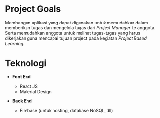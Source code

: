 # Project Goals
Membangun aplikasi yang dapat digunakan untuk memudahkan dalam memberikan tugas dan mengelola tugas dari _Project Manager_ ke anggota. Serta memudahkan anggota untuk melihat tugas-tugas yang harus dikerjakan guna mencapai tujuan project pada kegiatan _Project Based Learning._

# Teknologi
- **Font End**
    - React JS
    - Material Design

- **Back End**
    - Firebase (untuk hosting, database NoSQL, dll)

